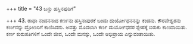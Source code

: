 +++
title = "43 ಬನ್ದು ಹಸ್ತಿನಪುರಿಗೆ"

+++
43.  ರಾಧಾ ನಂದನನಾದ ಕರ್ಣನು ಹಸ್ತಿನಾಪುರಕೆ ಬಂದು ದುರ್ಯೋಧನನನ್ನು ಕಂಡನು. ಕೌರವೇಶ್ವರನು ಕರ್ಣನನ್ನು ದ್ರೋಣರಿಗೆ ಕಾಣಿಸಿದನು. ಅವತ್ತು ಮೊದಲಾಗಿ ಕರ್ಣ ದುರ್ಯೋಧನರ ಸ್ನೇಹಕ್ಕೆ ಬಿರುಕು ಕಾಣದಾಯಿತು. ಕರ್ಣ ಕುರುಪತಿಗಳಿಗೆ ಒಂದೇ ಜೀವ, ಒಂದೇ ಮನಸ್ಸು, ಒಂದೇ ಅಭಿಪ್ರಾಯ ಎನ್ನುವಂತಾಯಿತು.